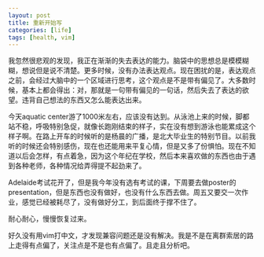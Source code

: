 ```yaml
---
layout: post
title: 重新开始写
categories: [life]
tags: [health, vim] 
---
```


我忽然很悲观的发现，我正在渐渐的失去表达的能力。脑袋中的思想总是模模糊糊，想说但是说不清楚。更多时候，没有办法表达观点。现在困扰的是，表达观点之前，会经过大脑中的一个区域进行思考，这个观点是不是带有偏见了。大多数时候，基本上都会得出：对，那就是一句带有偏见的一句话，然后失去了表达的欲望。违背自己想法的东西又怎么能表达出来。

今天aquatic center游了1000米左右，应该没有达到。从泳池上来的时候，脚都站不稳，呼吸特别急促，就像长跑刚结束的样子，实在没有想到游泳也能累成这个样子啊。在路上开车的时候听的是杨晨的广播，是北大毕业生的特别节目。以前我听的时候还会特别感伤，现在也还能用来平复心情，但是又多了份惧怕。现在不知道以后会怎样，有点着急，因为这个年纪在学校，然后本来喜欢做的东西也由于遇到各种老师，各种情况给弄得提不起劲来了。

Adelaide考试花开了，但是我今年没有选有考试的课，下周要去做poster的presentation，但是东西也没有做好，也没有什么东西去做。周五又要交一次作业，感觉已经被耗尽了，没有做好分工，到后面终于撑不住了。

耐心耐心，慢慢恢复过来。

好久没有用vim打中文，才发现兼容问题还是没有解决。我是不是在离群索居的路上走得有点偏了，关注点是不是也有点偏了。且走且分析吧。







